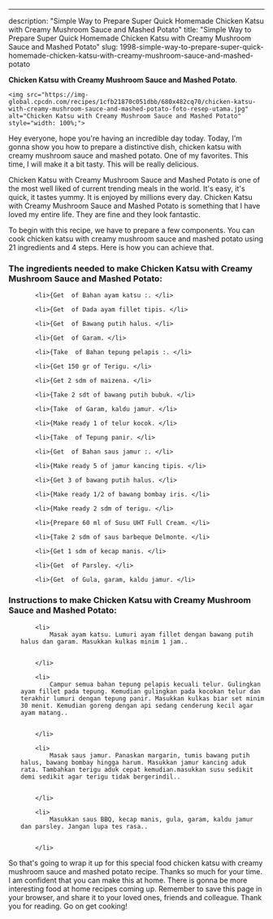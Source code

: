 ---
description: "Simple Way to Prepare Super Quick Homemade Chicken Katsu with Creamy Mushroom Sauce and Mashed Potato"
title: "Simple Way to Prepare Super Quick Homemade Chicken Katsu with Creamy Mushroom Sauce and Mashed Potato"
slug: 1998-simple-way-to-prepare-super-quick-homemade-chicken-katsu-with-creamy-mushroom-sauce-and-mashed-potato

<p>
	<strong>Chicken Katsu with Creamy Mushroom Sauce and Mashed Potato</strong>. 
	
</p>
<p>
	
	<img src="https://img-global.cpcdn.com/recipes/1cfb21870c051dbb/680x482cq70/chicken-katsu-with-creamy-mushroom-sauce-and-mashed-potato-foto-resep-utama.jpg" alt="Chicken Katsu with Creamy Mushroom Sauce and Mashed Potato" style="width: 100%;">
	
	
</p>
<p>
	Hey everyone, hope you're having an incredible day today. Today, I'm gonna show you how to prepare a distinctive dish, chicken katsu with creamy mushroom sauce and mashed potato. One of my favorites. This time, I will make it a bit tasty. This will be really delicious.
</p>
	
<p>
	
</p>
<p>
	Chicken Katsu with Creamy Mushroom Sauce and Mashed Potato is one of the most well liked of current trending meals in the world. It's easy, it's quick, it tastes yummy. It is enjoyed by millions every day. Chicken Katsu with Creamy Mushroom Sauce and Mashed Potato is something that I have loved my entire life. They are fine and they look fantastic.
</p>

<p>
To begin with this recipe, we have to prepare a few components. You can cook chicken katsu with creamy mushroom sauce and mashed potato using 21 ingredients and 4 steps. Here is how you can achieve that.
</p>

<h3>The ingredients needed to make Chicken Katsu with Creamy Mushroom Sauce and Mashed Potato:</h3>

<ol>
	
		<li>{Get  of Bahan ayam katsu :. </li>
	
		<li>{Get  of Dada ayam fillet tipis. </li>
	
		<li>{Get  of Bawang putih halus. </li>
	
		<li>{Get  of Garam. </li>
	
		<li>{Take  of Bahan tepung pelapis :. </li>
	
		<li>{Get 150 gr of Terigu. </li>
	
		<li>{Get 2 sdm of maizena. </li>
	
		<li>{Take 2 sdt of bawang putih bubuk. </li>
	
		<li>{Take  of Garam, kaldu jamur. </li>
	
		<li>{Make ready 1 of telur kocok. </li>
	
		<li>{Take  of Tepung panir. </li>
	
		<li>{Get  of Bahan saus jamur :. </li>
	
		<li>{Make ready 5 of jamur kancing tipis. </li>
	
		<li>{Get 3 of bawang putih halus. </li>
	
		<li>{Make ready 1/2 of bawang bombay iris. </li>
	
		<li>{Make ready 2 sdm of terigu. </li>
	
		<li>{Prepare 60 ml of Susu UHT Full Cream. </li>
	
		<li>{Take 2 sdm of saus barbeque Delmonte. </li>
	
		<li>{Get 1 sdm of kecap manis. </li>
	
		<li>{Get  of Parsley. </li>
	
		<li>{Get  of Gula, garam, kaldu jamur. </li>
	
</ol>
<p>
	
</p>

<h3>Instructions to make Chicken Katsu with Creamy Mushroom Sauce and Mashed Potato:</h3>

<ol>
	
		<li>
			Masak ayam katsu. Lumuri ayam fillet dengan bawang putih halus dan garam. Masukkan kulkas minim 1 jam..
			
			
		</li>
	
		<li>
			Campur semua bahan tepung pelapis kecuali telur. Gulingkan ayam fillet pada tepung. Kemudian gulingkan pada kocokan telur dan terakhir lumuri dengan tepung panir. Masukkan kulkas biar set minim 30 menit. Kemudian goreng dengan api sedang cenderung kecil agar ayam matang..
			
			
		</li>
	
		<li>
			Masak saus jamur. Panaskan margarin, tumis bawang putih halus, bawang bombay hingga harum. Masukkan jamur kancing aduk rata. Tambahkan terigu aduk cepat kemudian.masukkan susu sedikit demi sedikit agar terigu tidak bergerindil..
			
			
		</li>
	
		<li>
			Masukkan saus BBQ, kecap manis, gula, garam, kaldu jamur dan parsley. Jangan lupa tes rasa..
			
			
		</li>
	
</ol>

<p>
	
</p>

<p>
	So that's going to wrap it up for this special food chicken katsu with creamy mushroom sauce and mashed potato recipe. Thanks so much for your time. I am confident that you can make this at home. There is gonna be more interesting food at home recipes coming up. Remember to save this page in your browser, and share it to your loved ones, friends and colleague. Thank you for reading. Go on get cooking!
</p>
